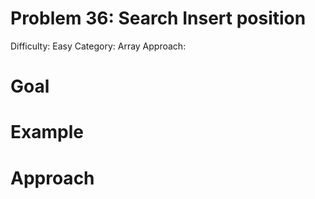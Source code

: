 # Problem 36: Search Insert position
Difficulty: Easy
Category: Array
Approach: 

# Goal


# Example


# Approach
